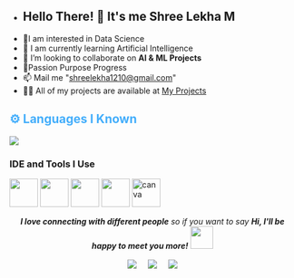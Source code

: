 -  ## Hello There! 👋 It's me Shree Lekha M
-  🔭I am interested in Data Science
-  🌱 I am  currently learning Artificial Intelligence  
-  👯 I’m looking to collaborate on **AI & ML Projects**
-  🤝Passion Purpose Progress 
-  📫 Mail me "shreelekha1210@gmail.com"
-  👨‍💻 All of my projects are available at [My Projects](https://github.com/shree1210)


<h2 style="color: #44AEFB">⚙️ Languages I Known</h2>

<p>
  <a href="https://skillicons.dev">
    <img src="https://skillicons.dev/icons?i=c,python,java,html,css&theme=dark" />
  </a>
</p>

### IDE and Tools I Use
<img height="50" width="50" src="https://img.icons8.com/color/48/000000/visual-studio-code-2019.png"/> <img height="50" width="50" src="https://img.icons8.com/color/48/000000/pycharm.png"/> <img height="50" width="50" src="https://img.icons8.com/color/50/000000/git.png"/>  <img height="50" src="https://img.icons8.com/officel/480/null/java-eclipse.png"/> <img width="50" height="50" src="https://img.icons8.com/fluency/48/canva.png" alt="canva"/> 


 

<p align="center"><em><b>I love connecting with different people</b> so if you want to say <b>Hi, I'll be happy to meet you more!</b></em> <img src="https://user-images.githubusercontent.com/74038190/241763891-7bb1e704-6026-48f9-8435-2f4d40101348.gif" width="40"></p>

<p align="center">
<a href="https://www.linkedin.com/in/shreelekha1210/" target="blank"><img align="center" src="https://img.shields.io/badge/LinkedIn-0077B5?style=for-the-badge&logo=linkedin&logoColor=white" /></a>   &nbsp;&nbsp;&nbsp;  
<a href="mailto:shreelekha1210@gmail.com" target="blank"><img align="center" src="https://img.shields.io/badge/Gmail-D14836?style=for-the-badge&logo=gmail&logoColor=white" /></a>    &nbsp;&nbsp;&nbsp;       
<a href="https://www.github.com/shree1210" target="blank"><img align="center" src="https://img.shields.io/badge/GitHub-100000?style=for-the-badge&logo=github&logoColor=white" /></a> <br>   
</p>

 
